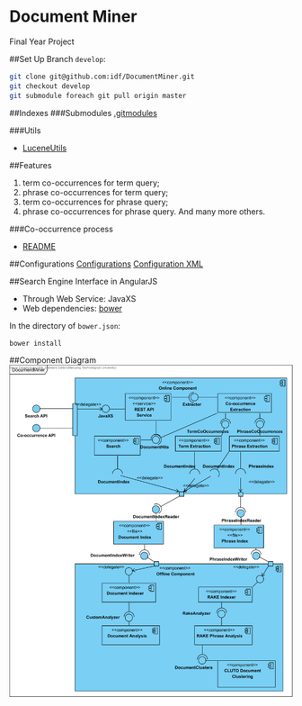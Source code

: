 Document Miner
=============

Final Year Project

##Set Up
Branch `develop`:
```bash
git clone git@github.com:idf/DocumentMiner.git
git checkout develop
git submodule foreach git pull origin master
```

##Indexes
###Submodules
[.gitmodules](https://github.com/idf/DocumentMiner/blob/develop/.gitmodules)  

###Utils
* [LuceneUtils](https://github.com/idf/DocumentMiner/blob/develop/km-lucene/src/main/java/util/LuceneUtils.java)

##Features
1. term co-occurrences for term query;
1. phrase co-occurrences for term query;
1. term co-occurrences for phrase query;
1. phrase co-occurrences for phrase query.
And many more others.

###Co-occurrence process
* [README](https://github.com/idf/DocumentMiner/blob/develop/km-lucene/src/main/java/km/lucene/applets/collocations)


##Configurations
[Configurations](https://github.com/idf/DocumentMiner/blob/develop/km-common/src/main/java/km/common/Config.java)
[Configuration XML](https://github.com/idf/DocumentMiner/blob/develop/km-common/src/main/resources/settings.xml)

##Search Engine Interface in AngularJS
* Through Web Service: JavaXS
* Web dependencies: [bower](https://github.com/idf/DocumentMiner/blob/develop/km-web/src/main/webapp/bower.json)

In the directory of `bower.json`:
```bash
bower install
```

##Component Diagram
![](/img/DocumentMinerComponent.png)